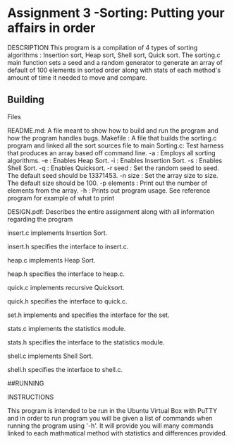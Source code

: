 # Assignment 3 -Sorting: Putting your affairs in order

DESCRIPTION
This program is a compilation of 4 types of sorting algorithms : Insertion sort, Heap sort, Shell sort, Quick sort. The sorting.c main function sets a seed and a random generator to  generate an array of default of 100 elements in sorted order along with stats of each method's amount of time it needed to move and compare. 
## Building

Files

README.md: A file meant to show how to build and run the program and how the program handles bugs. 
Makefile : A file that builds the sorting.c program and linked all the sort sources file to main
Sorting.c:
Test harness that produces an array based off command line.
-a : Employs all sorting algorithms. 
-e : Enables Heap Sort. 
-i : Enables Insertion Sort. 
-s : Enables Shell Sort. 
-q : Enables Quicksort. 
-r seed : Set the random seed to seed. The default seed should be 13371453.
-n size : Set the array size to size. The default size should be 100. 
-p elements : Print out the number of elements from the array.
-h : Prints out program usage. See reference program for example of what to print

DESIGN.pdf: Describes the entire assignment along with all information regarding the program

insert.c implements Insertion Sort.

insert.h specifies the interface to insert.c. 

heap.c implements Heap Sort.

heap.h specifies the interface to heap.c.

quick.c implements recursive Quicksort.

quick.h specifies the interface to quick.c.

set.h implements and specifies the interface for the set.

stats.c implements the statistics module. 

stats.h specifies the interface to the statistics module. 

shell.c implements Shell Sort.

shell.h specifies the interface to shell.c.

##RUNNING

INSTRUCTIONS

This program is intended to be run in the Ubuntu Virtual Box with PuTTY and in order to run program you will be given a list of commands when running the program using '-h'. It will provide you will many commands linked to each mathmatical method with statistics and differences provided.

